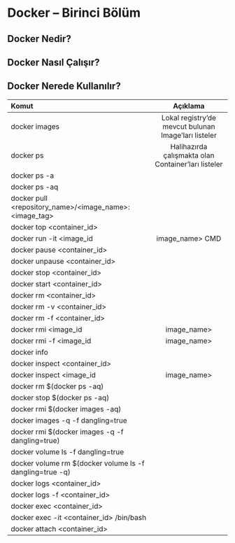 # Docker – Birinci Bölüm

## Docker Nedir?
## Docker Nasıl Çalışır?
## Docker Nerede Kullanılır?

| 	 Komut       | Açıklama     |
| :------------- | :----------: |
|  docker images | Lokal registry’de mevcut bulunan Image’ları listeler  |
| docker ps	     | Halihazırda çalışmakta olan Container’ları listeler |
|docker ps -a||
|docker ps -aq||
|docker pull <repository_name>/<image_name>:<image_tag>||
|docker top <container_id>||
|docker run -it <image_id|image_name> CMD||
|docker pause <container_id>||
|docker unpause <container_id>||
|docker stop <container_id>||
|docker start <container_id>||
|docker rm <container_id>||
|docker rm -v <container_id>||
|docker rm -f <container_id>||
|docker rmi <image_id|image_name>||
|docker rmi -f <image_id|image_name>||
|docker info||
|docker inspect <container_id>||
|docker inspect <image_id|image_name>||
|docker rm $(docker ps -aq)||
|docker stop $(docker ps -aq)||
|docker rmi $(docker images -aq)||
|docker images -q -f dangling=true||
|docker rmi $(docker images -q -f dangling=true)||
|docker volume ls -f dangling=true||
|docker volume rm $(docker volume ls -f dangling=true -q)||
|docker logs <container_id>||
|docker logs -f <container_id>||
|docker exec <container_id> <command>||
|docker exec -it <container_id> /bin/bash||
|docker attach <container_id>||
